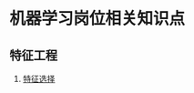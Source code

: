 # 机器学习岗位相关知识点


## 特征工程
1. [特征选择](https://github.com/wangyuGithub01/Machine_Learning_Notes/blob/master/pdf/feature_selection.pdf)
